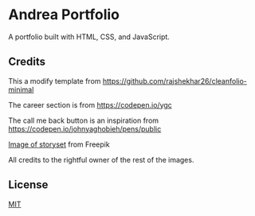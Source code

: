 # Andrea Portfolio

A portfolio built with HTML, CSS, and JavaScript.

## Credits
This a modify template from https://github.com/rajshekhar26/cleanfolio-minimal 

The career section is from https://codepen.io/ygc

The call me back button is an inspiration from https://codepen.io/johnyaghobieh/pens/public

<a href="https://www.freepik.es/vector-gratis/ilustracion-concepto-teletrabajo_8449743.htm#&position=10&from_view=user&uuid=1abddd06-3403-473a-bb29-35b7bff8e344">Image of storyset</a> from Freepik

All credits to the rightful owner of the rest of the images.



## License

[MIT](https://choosealicense.com/licenses/mit/)
